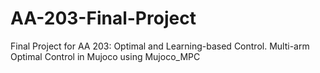 # AA-203-Final-Project
Final Project for AA 203: Optimal and Learning-based Control. Multi-arm Optimal Control in Mujoco using Mujoco_MPC 
